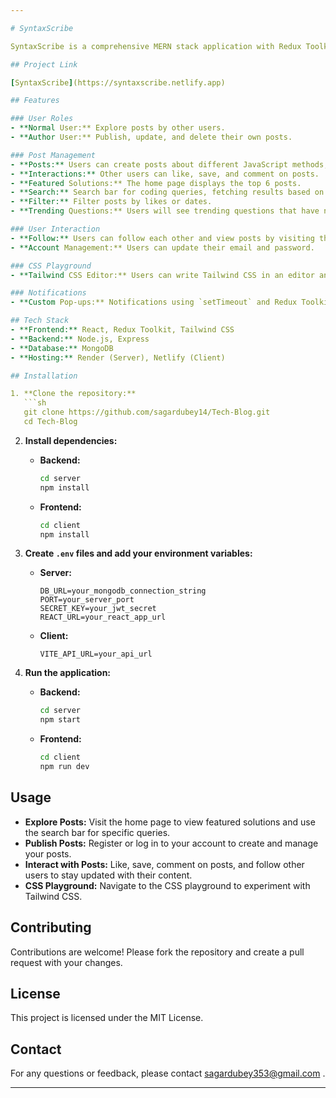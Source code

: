 ```yaml
---

# SyntaxScribe

SyntaxScribe is a comprehensive MERN stack application with Redux Toolkit for state management. It allows users to explore, publish, and interact with posts about JavaScript syntax, offering a community-driven platform for sharing coding knowledge.

## Project Link

[SyntaxScribe](https://syntaxscribe.netlify.app)

## Features

### User Roles
- **Normal User:** Explore posts by other users.
- **Author User:** Publish, update, and delete their own posts.

### Post Management
- **Posts:** Users can create posts about different JavaScript methods, classes, or boilerplate code.
- **Interactions:** Other users can like, save, and comment on posts.
- **Featured Solutions:** The home page displays the top 6 posts.
- **Search:** Search bar for coding queries, fetching results based on keywords.
- **Filter:** Filter posts by likes or dates.
- **Trending Questions:** Users will see trending questions that have not been answered after logging in, encouraging them to create posts addressing these questions.

### User Interaction
- **Follow:** Users can follow each other and view posts by visiting their profiles.
- **Account Management:** Users can update their email and password.

### CSS Playground
- **Tailwind CSS Editor:** Users can write Tailwind CSS in an editor and see live updates in a preview div.

### Notifications
- **Custom Pop-ups:** Notifications using `setTimeout` and Redux Toolkit.

## Tech Stack
- **Frontend:** React, Redux Toolkit, Tailwind CSS
- **Backend:** Node.js, Express
- **Database:** MongoDB
- **Hosting:** Render (Server), Netlify (Client)

## Installation

1. **Clone the repository:**
   ```sh
   git clone https://github.com/sagardubey14/Tech-Blog.git
   cd Tech-Blog
   ```

2. **Install dependencies:**

   - **Backend:**
     ```sh
     cd server
     npm install
     ```

   - **Frontend:**
     ```sh
     cd client
     npm install
     ```

3. **Create `.env` files and add your environment variables:**

   - **Server:**
     ```env
     DB_URL=your_mongodb_connection_string
     PORT=your_server_port
     SECRET_KEY=your_jwt_secret
     REACT_URL=your_react_app_url
     ```

   - **Client:**
     ```env
     VITE_API_URL=your_api_url
     ```

4. **Run the application:**

   - **Backend:**
     ```sh
     cd server
     npm start
     ```

   - **Frontend:**
     ```sh
     cd client
     npm run dev
     ```

## Usage

- **Explore Posts:** Visit the home page to view featured solutions and use the search bar for specific queries.
- **Publish Posts:** Register or log in to your account to create and manage your posts.
- **Interact with Posts:** Like, save, comment on posts, and follow other users to stay updated with their content.
- **CSS Playground:** Navigate to the CSS playground to experiment with Tailwind CSS.

## Contributing

Contributions are welcome! Please fork the repository and create a pull request with your changes.

## License

This project is licensed under the MIT License.

## Contact

For any questions or feedback, please contact sagardubey353@gmail.com .

---
```

